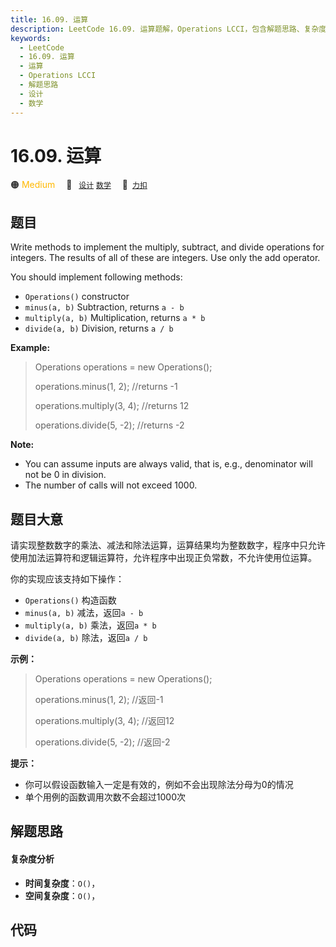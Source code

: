 ```yaml
---
title: 16.09. 运算
description: LeetCode 16.09. 运算题解，Operations LCCI，包含解题思路、复杂度分析以及完整的 JavaScript 代码实现。
keywords:
  - LeetCode
  - 16.09. 运算
  - 运算
  - Operations LCCI
  - 解题思路
  - 设计
  - 数学
---
```


# 16.09. 运算

🟠 <font color=#ffb800>Medium</font>&emsp; 🔖&ensp; [`设计`](/tag/design.md) [`数学`](/tag/math.md)&emsp; 🔗&ensp;[`力扣`](https://leetcode.cn/problems/operations-lcci)

## 题目

Write methods to implement the multiply, subtract, and divide operations for
integers. The results of all of these are integers. Use only the add operator.

You should implement following methods:

  * `Operations()`  constructor
  * `minus(a, b)`  Subtraction, returns `a - b`
  * `multiply(a, b)`  Multiplication, returns `a * b`
  * `divide(a, b)`  Division, returns `a / b`

**Example:**

> 
> 
> 
> 
> 
> Operations operations = new Operations();
> 
> operations.minus(1, 2); //returns -1
> 
> operations.multiply(3, 4); //returns 12
> 
> operations.divide(5, -2); //returns -2
> 
> 

**Note:**

  * You can assume inputs are always valid, that is, e.g., denominator will not be 0 in division.
  * The number of calls will not exceed 1000.


## 题目大意

请实现整数数字的乘法、减法和除法运算，运算结果均为整数数字，程序中只允许使用加法运算符和逻辑运算符，允许程序中出现正负常数，不允许使用位运算。

你的实现应该支持如下操作：

  * `Operations()` 构造函数
  * `minus(a, b)` 减法，返回`a - b`
  * `multiply(a, b)` 乘法，返回`a * b`
  * `divide(a, b)` 除法，返回`a / b`

**示例：**

> 
> 
> 
> 
> 
> Operations operations = new Operations();
> 
> operations.minus(1, 2); //返回-1
> 
> operations.multiply(3, 4); //返回12
> 
> operations.divide(5, -2); //返回-2
> 
> 

**提示：**

  * 你可以假设函数输入一定是有效的，例如不会出现除法分母为0的情况
  * 单个用例的函数调用次数不会超过1000次


## 解题思路

#### 复杂度分析

- **时间复杂度**：`O()`，
- **空间复杂度**：`O()`，

## 代码

```javascript

```